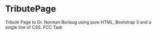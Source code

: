 # TributePage
Tribute Page to Dr. Norman Borlaug using pure HTML, Bootstrap 3 and a single line of CSS.
FCC Task
